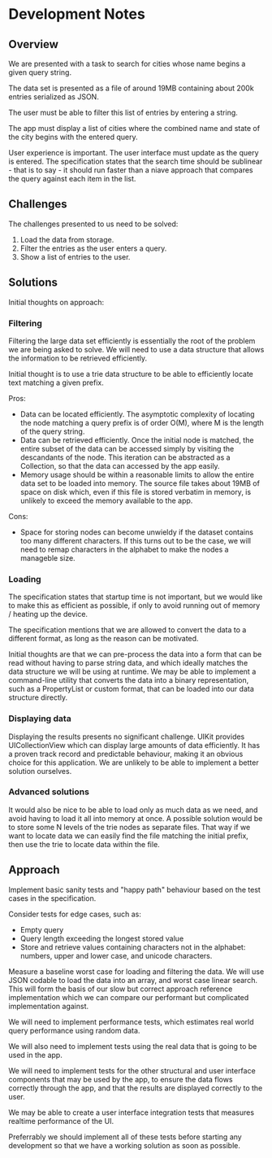 #  Development Notes

## Overview

We are presented with a task to search for cities whose name begins a given query string.

The data set is presented as a file of around 19MB containing about 200k entries serialized as JSON.

The user must be able to filter this list of entries by entering a string. 

The app must display a list of cities where the combined name and state of the city begins with the entered query. 

User experience is important. The user interface must update as the query is entered. The specification states that 
the search time should be sublinear - that is to say - it should run faster than a niave approach that compares the 
query against each item in the list.

## Challenges

The challenges presented to us need to be solved:

1. Load the data from storage.
2. Filter the entries as the user enters a query.
3. Show a list of entries to the user.

## Solutions

Initial thoughts on approach:

### Filtering

Filtering the large data set efficiently is essentially the root of the problem we are being asked to solve. We will 
need to use a data structure that allows the information to be retrieved efficiently. 

Initial thought is to use a trie data structure to be able to efficiently locate text matching a given prefix.

Pros:

- Data can be located efficiently. The asymptotic complexity of locating the node matching a query prefix is of order 
O(M), where M is the length of the query string.
- Data can be retrieved efficiently. Once the initial node is matched, the entire subset of the data can be accessed 
simply by visiting the descandants of the node. This iteration can be abstracted as a Collection, so that the data can 
accessed by the app easily. 
- Memory usage should be within a reasonable limits to allow the entire data set to be loaded into memory. The source 
file takes about 19MB of space on disk which, even if this file is stored verbatim in memory, is unlikely to exceed the
memory available to the app.

Cons:
 
- Space for storing nodes can become unwieldy if the dataset contains too many different characters. If this turns out
to be the case, we will need to remap characters in the alphabet to make the nodes a manageble size.  


### Loading

The specification states that startup time is not important, but we would like  to make this as efficient as 
possible, if only to avoid running out of memory / heating up the device.

The specification mentions that we are allowed to convert the data to a different format, as long as the reason can
be motivated. 

Initial thoughts are that we can pre-process the data into a form that can be read without having to parse string 
data, and which ideally matches the data structure we will be using at runtime. We may be able to implement a 
command-line utility that converts the data into a binary representation, such as a PropertyList or custom format, that
can be loaded into our data structure directly.

### Displaying data

Displaying the results presents no significant challenge. UIKit provides UICollectionView which can display large 
amounts of data efficiently. It has a proven track record and predictable behaviour, making it an obvious choice for 
this application. We are unlikely to be able to implement a better solution ourselves.

### Advanced solutions

It would also be nice to be able to load only as much data as we need, and avoid having to load it all into memory
at once. A possible solution would be to store some N levels of the trie nodes as separate files. That way if we want to
locate data we can easily find the file matching the initial prefix, then use the trie to locate data within the file.

## Approach

Implement basic sanity tests and "happy path" behaviour based on the test cases in the specification. 

Consider tests for edge cases, such as:
- Empty query
- Query length exceeding the longest stored value
- Store and retrieve values containing characters not in the alphabet: numbers, upper and lower case, and unicode 
characters.

Measure a baseline worst case for loading and filtering the data. We will use JSON codable to load the data into an 
array, and worst case linear search. This will form the basis of our slow but correct approach reference implementation
which we can compare our performant but complicated implementation against.

We will need to implement performance tests, which estimates real world query performance using random data.

We will also need to implement tests using the real data that is going to be used in the app.

We will need to implement tests for the other structural and user interface components that may be used by the app, to 
ensure the data flows correctly through the app, and that the results are displayed correctly to the user. 

We may be able to create a user interface integration tests that measures realtime performance of the UI.

Preferrably we should implement all of these tests before starting any development so that we have a working solution as 
soon as possible.
